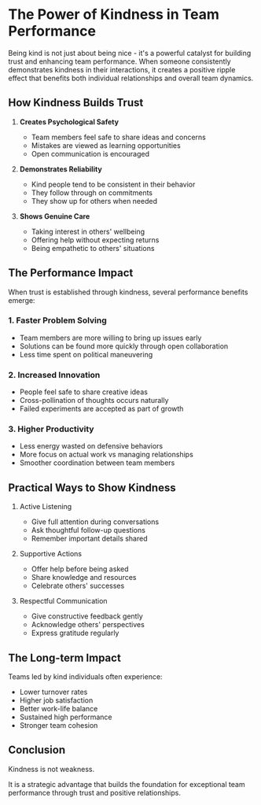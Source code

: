 # The Power of Kindness in Team Performance

Being kind is not just about being nice - it's a powerful catalyst for building trust and enhancing team performance. When someone consistently demonstrates kindness in their interactions, it creates a positive ripple effect that benefits both individual relationships and overall team dynamics.

## How Kindness Builds Trust

1. **Creates Psychological Safety**
   - Team members feel safe to share ideas and concerns
   - Mistakes are viewed as learning opportunities
   - Open communication is encouraged

2. **Demonstrates Reliability**
   - Kind people tend to be consistent in their behavior
   - They follow through on commitments
   - They show up for others when needed

3. **Shows Genuine Care**
   - Taking interest in others' wellbeing
   - Offering help without expecting returns
   - Being empathetic to others' situations

## The Performance Impact

When trust is established through kindness, several performance benefits emerge:

### 1. Faster Problem Solving
- Team members are more willing to bring up issues early
- Solutions can be found more quickly through open collaboration
- Less time spent on political maneuvering

### 2. Increased Innovation
- People feel safe to share creative ideas
- Cross-pollination of thoughts occurs naturally
- Failed experiments are accepted as part of growth

### 3. Higher Productivity
- Less energy wasted on defensive behaviors
- More focus on actual work vs managing relationships
- Smoother coordination between team members

## Practical Ways to Show Kindness

1. Active Listening
   - Give full attention during conversations
   - Ask thoughtful follow-up questions
   - Remember important details shared

2. Supportive Actions
   - Offer help before being asked
   - Share knowledge and resources
   - Celebrate others' successes

3. Respectful Communication
   - Give constructive feedback gently
   - Acknowledge others' perspectives
   - Express gratitude regularly

## The Long-term Impact

Teams led by kind individuals often experience:
- Lower turnover rates
- Higher job satisfaction
- Better work-life balance
- Sustained high performance
- Stronger team cohesion

## Conclusion

Kindness is not weakness. 

It is a strategic advantage that builds the foundation 
for exceptional team performance through trust and positive relationships.